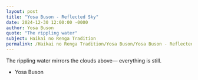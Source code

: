 ```yaml
---
layout: post
title: "Yosa Buson - Reflected Sky"
date: 2024-12-30 12:00:00 -0000
author: Yosa Buson
quote: "The rippling water"
subject: Haikai no Renga Tradition
permalink: /Haikai no Renga Tradition/Yosa Buson/Yosa Buson - Reflected Sky
---
```


The rippling water
mirrors the clouds above—
everything is still.

- Yosa Buson
